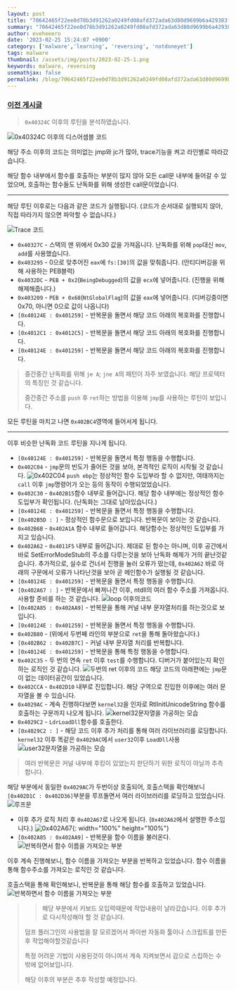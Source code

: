 ```yaml
---
layout: post
title: "70642465f22ee0d78b3d91262a0249fd08afd372ada63d80d9699b6a429383f2[2]"
summary: "70642465f22ee0d78b3d91262a0249fd08afd372ada63d80d9699b6a429383f2[2]"
author: eveheeero
date: '2023-02-25 15:24:07 +0900'
category: ['malware','learning', 'reversing', 'notdoneyet']
tags: malware
thumbnail: /assets/img/posts/2023-02-25-1.png
keywords: malware, reversing
usemathjax: false
permalink: /blog/70642465f22ee0d78b3d91262a0249fd08afd372ada63d80d9699b6a429383f2_2/
---
```



### [이전 게시글](/blog/70642465f22ee0d78b3d91262a0249fd08afd372ada63d80d9699b6a429383f2/)

> `0x40324C` 이후의 루틴을 분석하였습니다.

![0x40324C 이후의 디스어셈블 코드](/assets/img/posts/2023-02-25-0.png "0x40324C 이후의 디스어셈블 코드입니다.")

해당 주소 이후의 코드는 의미없는 jmp와 jc가 많아, trace기능을 켜고 라인별로 따라갔습니다.

해당 함수 내부에서 함수를 호출하는 부분이 많지 않아 모든 call문 내부에 들어갈 수 있었으며, 호출하는 함수들도 난독화를 위해 생성한 call문이었습니다.

----

해당 루틴 이후로는 다음과 같은 코드가 실행됩니다. (코드가 순서대로 실행되지 않아, 직접 따라가지 않으면 파악할 수 없습니다.)

![Trace 코드](/assets/img/posts/2023-02-25-1.png "Trace로 기록된 실행 로그입니다.")

- `0x40327C` - 스택의 맨 위에서 0x30 값을 가져옵니다. 난독화를 위해 `pop`대신 `mov`, `add`를 사용했습니다.
- `0x403295` - 0으로 맞추어진 `eax`에 `fs:[30]`의 값을 맞춰줍니다. (안티디버깅을 위해 사용하는 PEB블럭)
- `0x4032DC` - `PEB + 0x2`(`BeingDebugged`)의 값을 `ecx`에 넣어줍니다. (진행을 위해 해제해줍니다.)
- `0x403209` - `PEB + 0x68`(`NtGlobalFlag`)의 값을 `eax`에 넣어줍니다. (디버깅중이면 0x70, 아니면 0으로 값이 나옵니다)
- `[0x40124E : 0x401259]` - 반복문을 돌면서 해당 코드 아래의 복호화를 진행합니다.
- `[0x4012C1 : 0x4012C5]` - 반복문을 돌면서 해당 코드 아래의 복호화를 진행합니다.
- `[0x40124E : 0x401259]` - 반복문을 돌면서 해당 코드 아래의 복호화를 진행합니다.

> 중간중간 난독화를 위해 `je A`; `jne A`의 패턴이 자주 보였습니다. 해당 프로텍터의 특징인 것 같습니다.
>
> 중간중간 주소를 `push` 후 `ret`하는 방법을 이용해 `jmp`를 사용하는 루틴이 보입니다.

모든 루틴을 마치고 나면 `0x402BC4`영역에 들어서게 됩니다.

----

이후 비슷한 난독화 코드 루틴을 지나게 됩니다.

- `[0x40124E : 0x401259]` - 반복문을 돌면서 특정 행동을 수행합니다.
- `0x402C04` - `jmp`문의 빈도가 줄어든 것을 보아, 본격적인 로직이 시작될 것 같습니다.
  ![0x402C04](/assets/img/posts/2023-02-25-2.png "0x402C04")
  `push ebp`는 정상적인 함수 도입부라 할 수 없지만, 여태까지는 `call` 이후 `jmp`명령어가 오는 등의 동작이 수행되었었습니다.
- `0x402C30` - `0x402B15`함수 내부로 들어갑니다. 해당 함수 내부에는 정상적인 함수 도입부가 확인됩니다. (난독화는 그대로 남아있습니다.)
- `[0x40124E : 0x401259]` - 반복문을 돌면서 특정 행동을 수행합니다.
- `[0x402B5D : ]` - 정상적인 함수문으로 보입니다. 반복문이 보이는 것 같습니다.
- `0x402B6B` - `0x402A1A` 함수 내부로 들어갑니다. 해당함수는 정상적인 도입부를 가지고 있습니다.
- `0x402A62` - `0x4011F5` 내부로 들어갑니다. 제대로 된 함수는 아니며, 이후 공간에서 바로 SetErrorModeStub의 주소를 다루는것을 보아 난독화 해제가 거의 끝난것같습니다.
  추가적으로, 실수로 건너서 진행을 눌러 오류가 떴는데, `0x402A62` 바로 아래의 구문에서 오류가 나타난것을 보아 곧 메인함수가 실행될 것 같습니다.
- `[0x40124E : 0x401259]` - 반복문을 돌면서 특정 행동을 수행합니다.
- `[0x402A67 : ]` - 반복문에서 빠져나간 이후, ntdll의 여러 함수 주소를 가져옵니다. 사용할 준비를 하는 것 같습니다.
  ![loop 이후의코드](/assets/img/posts/2023-02-25-3.png "ntdll의 여러 주소를 가져오는내용으로 추정됩니다..")
- `[0x402A85 : 0x402AA9]` - 반복문을 통해 커널 내부 문자열처리를 하는것으로 보입니다.
- `[0x40124E : 0x401259]` - 반복문을 돌면서 특정 행동을 수행합니다.
- `0x402B80` - (위에서 두번째 라인의 부분으로 `ret`을 통해 돌아왔습니다.)
- `[0x402B62 : 0x402B7C]` - 커널 내부 문자열 처리를 반복합니다.
- `[0x40124E : 0x401259]` - 반복문을 통해 특정 행동을 수행합니다.
- `0x402C35` - 두 번의 연속 `ret` 이후 `test`를 수행합니다. 디버거가 붙어있는지 확인하는 로직인 것 같습니다.
  ![두번의 ret 이후의 코드](/assets/img/posts/2023-02-25-4.png "test 이후 실패했으면 먼 곳으로 보내버립니다.")
  해당 코드의 아래편에는 `jmp`문이 없는 데이터공간이 있었습니다.
- `0x402CCA` - `0x402D10` 내부로 진입합니다. 해당 구역으로 진입한 이후에는 여러 문자열을 볼 수 있습니다.
- `0x4029AC` - 계속 진행하다보면 `kernel32`을 인자로 RtlInitUnicodeString 함수를 호출하는 구문까지 나오게 됩니다.
  ![kernel32문자열을 가공하는 모습](/assets/img/posts/2023-02-25-5.png "RtlInitUnicodeString함수 호출")
- `0x4029C2` - `LdrLoadDll`함수를 호출한다.
- `[0x4029C2 : ]` - 해당 코드 이후 추가 처리를 통해 여러 라이브러리를 로딩합니다. `kernel32` 이후 똑같은 `0x4029AC`에서 `user32`이후 `LoadDll`사용
  ![user32문자열을 가공하는 모습](/assets/img/posts/2023-02-25-6.png "RtlInitUnicodeString함수 호출")

> 여러 반복문은 커널 내부에 후킹이 있었는지 판단하기 위한 로직이 아닐까 추측합니다.

해당 부분에서 동일한 `0x4029AC`가 두번이상 호출되어, 호출스택을 확인해보니 `[0x402D1C : 0x402D36]`부분을 루프돌면서 여러 라이브러리를 로딩하고 있었습니다.
![루프문](/assets/img/posts/2023-02-25-7.png "반복하면서 문자열을 복호화, 가공 후 Dll을 로드하던 부분, 실패하면 종료하는듯하다.")

- 이후 추가 로직 처리 후 `0x402A67`로 나오게 됩니다. (`0x402A62`에서 설명한 주소입니다.)
  ![0x402A67](/assets/img/posts/2023-02-25-8.png){: width="100%" height="100%"}
- `[0x402A85 : 0x402AA9]` - 반복문을 함수 이름을 불러온다.
  ![반복하면서 함수 이름을 가져오는 부분](/assets/img/posts/2023-02-25-9.png "반복하면서 함수 이름을 가져오는 부분입니다.")

이후 계속 진행해보니, 함수 이름을 가져오는 부분을 반복하고 있었습니다. 함수 이름을 통해 함수주소를 가져오는 로직인 것 같습니다.

호출스택을 통해 확인해보니, 반복문을 통해 해당 함수를 호출하고 있었습니다.
![반복하면서 함수 이름을 가져오는 부분](/assets/img/posts/2023-02-25-10.png "반복하면서 함수 이름을 가져오는 부분입니다.")

> > 해당 부분에서 키보드 오입력때문에 작업내용이 날라갔습니다. 이후 추가로 다시작성해야 할 것 같습니다.
>
> 덤프 플러그인의 사용법을 잘 모르겠어서 파이썬 자동화 툴이나 스크립트를 만든 후 작업해야할것같습니다
>
> 특정 어려운 기법이 사용된것이 아니여서 계속 지켜보면서 감으로 스킵하는 수 밖에 없어보입니다.
>
> 해당 이후의 부분은 추후 작성할 예정입니다.
